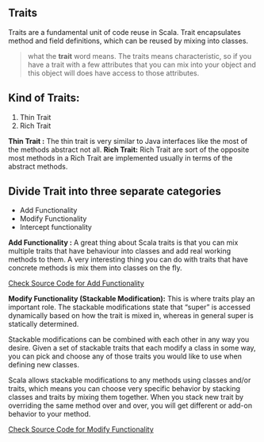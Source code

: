## Traits
Traits are a fundamental unit of code reuse in Scala. Trait encapsulates method and field definitions, which can be reused by mixing into classes.


> what the **trait** word means. The traits means characteristic, so if
> you have a trait with a few attributes that you can mix into your
> object and this object will does have access to those attributes.

## Kind of Traits:

 1. Thin Trait
 2. Rich Trait
 
 **Thin Trait :** The thin trait is very similar to Java interfaces like the most of the methods abstract not all.
 **Rich Trait:** Rich Trait are sort of the opposite most methods in a Rich Trait are implemented usually in terms of the abstract methods.

## Divide Trait into three separate categories

 - Add Functionality
 - Modify Functionality
 - Intercept functionality


**Add Functionality :**  A great thing about Scala traits is that you can mix multiple traits that have behaviour into classes and add real working methods to them. A very interesting thing you can do with traits that have concrete methods is mix them into classes on the fly.

[Check Source Code for Add Functionality ](https://github.com/gurditsingh/Scala-FP/blob/master/src/main/scala/scala/trait_lesson/AddFunctionality.scala)

**Modify Functionality (Stackable Modification﻿):** This is where traits play an important role. The stackable modifications state that “super” is accessed dynamically based on how the trait is mixed in, whereas in general super is statically determined.

Stackable modifications can be combined with each other in any way you desire. Given a set of stackable traits that each modify a class in some way, you can pick and choose any of those traits you would like to use when defining new classes.

Scala allows stackable modifications to any methods using classes and/or traits, which means you can choose very specific behavior by stacking classes and traits by mixing them together. When you stack new trait by overriding the same method over and over, you will get different or add-on behavior to your method.

[Check Source Code for Modify Functionality](https://github.com/gurditsingh/Scala-FP/blob/master/src/main/scala/scala/trait_lesson/ModifyFunctionality.scala)


<!--stackedit_data:
eyJoaXN0b3J5IjpbLTE1Njk5MDQxNDIsMTgxNDgzNDQyNywyMD
I3MDU2NjczLC0xMjU5ODkwMDYxLC0xNDUzNjgwNjksMTM0MjI3
MjU4MSwxNDQ2NDMyNjU1LDEyOTY1MjAwODYsLTIwODg3NDY2MT
IsLTE4NzYwNzQ2NjAsLTE1NTk1ODc2MDcsNzM4MDkwNjMwLC0x
MTUwNDEyMTE2LDkwNzEyNzY3MywtMjA4ODc0NjYxMiwyMDM5Nj
M1NjIsMTM2NjYxNzMyLDcxNTU4OTkxOSwtMjA5MzkwNDM2NCwx
NTI4NzQxNDc4XX0=
-->